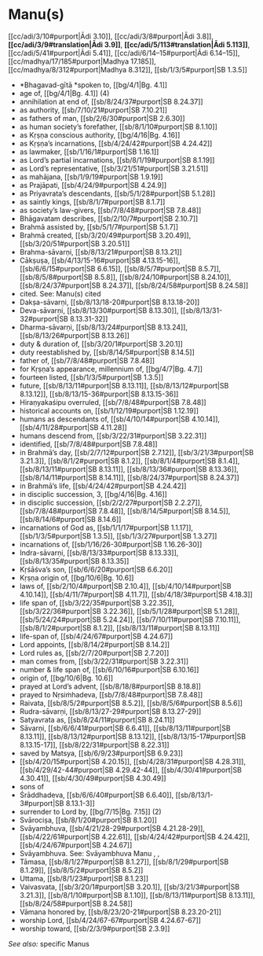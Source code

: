 # Manu(s)

[[cc/adi/3/10#purport|Ādi 3.10]], [[cc/adi/3/8#purport|Ādi 3.8]], **[[cc/adi/3/9#translation|Ādi 3.9]]**, **[[cc/adi/5/113#translation|Ādi 5.113]]**, [[cc/adi/5/41#purport|Ādi 5.41]], [[cc/adi/6/14–15#purport|Ādi 6.14–15]], [[cc/madhya/17/185#purport|Madhya 17.185]], [[cc/madhya/8/312#purport|Madhya 8.312]], [[sb/1/3/5#purport|SB 1.3.5]]

* *Bhagavad-gītā *spoken to, [[bg/4/1|Bg. 4.1]]
* age of, [[bg/4/1|Bg. 4.1]] (4)
* annihilation at end of, [[sb/8/24/37#purport|SB 8.24.37]]
* as authority, [[sb/7/10/21#purport|SB 7.10.21]]
* as fathers of man, [[sb/2/6/30#purport|SB 2.6.30]]
* as human society’s forefather, [[sb/8/1/10#purport|SB 8.1.10]]
* as Kṛṣṇa conscious authority, [[bg/4/16|Bg. 4.16]]
* as Kṛṣṇa’s incarnations, [[sb/4/24/42#purport|SB 4.24.42]]
* as lawmaker, [[sb/1/16/1#purport|SB 1.16.1]]
* as Lord’s partial incarnations, [[sb/8/1/19#purport|SB 8.1.19]]
* as Lord’s representative, [[sb/3/21/51#purport|SB 3.21.51]]
* as mahājana, [[sb/1/9/19#purport|SB 1.9.19]]
* as Prajāpati, [[sb/4/24/9#purport|SB 4.24.9]]
* as Priyavrata’s descendants, [[sb/5/1/28#purport|SB 5.1.28]]
* as saintly kings, [[sb/8/1/7#purport|SB 8.1.7]]
* as society’s law-givers, [[sb/7/8/48#purport|SB 7.8.48]]
* Bhāgavatam describes, [[sb/2/10/7#purport|SB 2.10.7]]
* Brahmā assisted by, [[sb/5/1/7#purport|SB 5.1.7]]
* Brahmā created, [[sb/3/20/49#purport|SB 3.20.49]], [[sb/3/20/51#purport|SB 3.20.51]]
* Brahma-sāvarṇi, [[sb/8/13/21#purport|SB 8.13.21]]
* Cākṣuṣa, [[sb/4/13/15-16#purport|SB 4.13.15-16]], [[sb/6/6/15#purport|SB 6.6.15]], [[sb/8/5/7#purport|SB 8.5.7]], [[sb/8/5/8#purport|SB 8.5.8]], [[sb/8/24/10#purport|SB 8.24.10]], [[sb/8/24/37#purport|SB 8.24.37]], [[sb/8/24/58#purport|SB 8.24.58]]
* cited. See: Manu(s) cited 
* Dakṣa-sāvarṇi, [[sb/8/13/18-20#purport|SB 8.13.18-20]]
* Deva-sāvarṇi, [[sb/8/13/30#purport|SB 8.13.30]], [[sb/8/13/31-32#purport|SB 8.13.31-32]]
* Dharma-sāvarṇi, [[sb/8/13/24#purport|SB 8.13.24]], [[sb/8/13/26#purport|SB 8.13.26]]
* duty & duration of, [[sb/3/20/1#purport|SB 3.20.1]]
* duty reestablished by, [[sb/8/14/5#purport|SB 8.14.5]]
* father of, [[sb/7/8/48#purport|SB 7.8.48]]
* for Kṛṣṇa’s appearance, millennium of, [[bg/4/7|Bg. 4.7]]
* fourteen listed, [[sb/1/3/5#purport|SB 1.3.5]]
* future, [[sb/8/13/11#purport|SB 8.13.11]], [[sb/8/13/12#purport|SB 8.13.12]], [[sb/8/13/15-36#purport|SB 8.13.15-36]]
* Hiraṇyakaśipu overruled, [[sb/7/8/48#purport|SB 7.8.48]]
* historical accounts on, [[sb/1/12/19#purport|SB 1.12.19]]
* humans as descendants of, [[sb/4/10/14#purport|SB 4.10.14]], [[sb/4/11/28#purport|SB 4.11.28]]
* humans descend from, [[sb/3/22/31#purport|SB 3.22.31]]
* identified, [[sb/7/8/48#purport|SB 7.8.48]]
* in Brahmā’s day, [[sb/2/7/12#purport|SB 2.7.12]], [[sb/3/21/3#purport|SB 3.21.3]], [[sb/8/1/2#purport|SB 8.1.2]], [[sb/8/1/4#purport|SB 8.1.4]], [[sb/8/13/11#purport|SB 8.13.11]], [[sb/8/13/36#purport|SB 8.13.36]], [[sb/8/14/11#purport|SB 8.14.11]], [[sb/8/24/37#purport|SB 8.24.37]]
* in Brahmā’s life, [[sb/4/24/42#purport|SB 4.24.42]]
* in disciplic succession, 3, [[bg/4/16|Bg. 4.16]]
* in disciplic succession, [[sb/2/2/27#purport|SB 2.2.27]], [[sb/7/8/48#purport|SB 7.8.48]], [[sb/8/14/5#purport|SB 8.14.5]], [[sb/8/14/6#purport|SB 8.14.6]]
* incarnations of God as, [[sb/1/1/17#purport|SB 1.1.17]], [[sb/1/3/5#purport|SB 1.3.5]], [[sb/1/3/27#purport|SB 1.3.27]]
* incarnations of, [[sb/1/16/26-30#purport|SB 1.16.26-30]]
* Indra-sāvarṇi, [[sb/8/13/33#purport|SB 8.13.33]], [[sb/8/13/35#purport|SB 8.13.35]]
* Kṛśāśva’s son, [[sb/6/6/20#purport|SB 6.6.20]]
* Kṛṣṇa origin of, [[bg/10/6|Bg. 10.6]]
* laws of, [[sb/2/10/4#purport|SB 2.10.4]], [[sb/4/10/14#purport|SB 4.10.14]], [[sb/4/11/7#purport|SB 4.11.7]], [[sb/4/18/3#purport|SB 4.18.3]]
* life span of, [[sb/3/22/35#purport|SB 3.22.35]], [[sb/3/22/36#purport|SB 3.22.36]], [[sb/5/1/28#purport|SB 5.1.28]], [[sb/5/24/24#purport|SB 5.24.24]], [[sb/7/10/11#purport|SB 7.10.11]], [[sb/8/1/2#purport|SB 8.1.2]], [[sb/8/13/11#purport|SB 8.13.11]]
* life-span of, [[sb/4/24/67#purport|SB 4.24.67]]
* Lord appoints, [[sb/8/14/2#purport|SB 8.14.2]]
* Lord rules as, [[sb/2/7/20#purport|SB 2.7.20]]
* man comes from, [[sb/3/22/31#purport|SB 3.22.31]]
* number & life span of, [[sb/6/10/16#purport|SB 6.10.16]]
* origin of, [[bg/10/6|Bg. 10.6]]
* prayed at Lord’s advent, [[sb/8/18/8#purport|SB 8.18.8]]
* prayed to Nṛsiṁhadeva, [[sb/7/8/48#purport|SB 7.8.48]]
* Raivata, [[sb/8/5/2#purport|SB 8.5.2]], [[sb/8/5/6#purport|SB 8.5.6]]
* Rudra-sāvarṇi, [[sb/8/13/27-29#purport|SB 8.13.27-29]]
* Satyavrata as, [[sb/8/24/11#purport|SB 8.24.11]]
* Sāvarṇi, [[sb/6/6/41#purport|SB 6.6.41]], [[sb/8/13/11#purport|SB 8.13.11]], [[sb/8/13/12#purport|SB 8.13.12]], [[sb/8/13/15-17#purport|SB 8.13.15-17]], [[sb/8/22/31#purport|SB 8.22.31]]
* saved by Matsya, [[sb/6/9/23#purport|SB 6.9.23]]
*  [[sb/4/20/15#purport|SB 4.20.15]], [[sb/4/28/31#purport|SB 4.28.31]], [[sb/4/29/42-44#purport|SB 4.29.42-44]], [[sb/4/30/41#purport|SB 4.30.41]], [[sb/4/30/49#purport|SB 4.30.49]]
* sons of 
* Śrāddhadeva, [[sb/6/6/40#purport|SB 6.6.40]], [[sb/8/13/1-3#purport|SB 8.13.1-3]]
* surrender to Lord by, [[bg/7/15|Bg. 7.15]] (2)
* Svārociṣa, [[sb/8/1/20#purport|SB 8.1.20]]
* Svāyambhuva, [[sb/4/21/28-29#purport|SB 4.21.28-29]], [[sb/4/22/61#purport|SB 4.22.61]], [[sb/4/24/42#purport|SB 4.24.42]], [[sb/4/24/67#purport|SB 4.24.67]]
* Svāyambhuva. See: Svāyambhuva Manu , , 
* Tāmasa, [[sb/8/1/27#purport|SB 8.1.27]], [[sb/8/1/29#purport|SB 8.1.29]], [[sb/8/5/2#purport|SB 8.5.2]]
* Uttama, [[sb/8/1/23#purport|SB 8.1.23]]
* Vaivasvata, [[sb/3/20/1#purport|SB 3.20.1]], [[sb/3/21/3#purport|SB 3.21.3]], [[sb/8/1/10#purport|SB 8.1.10]], [[sb/8/13/11#purport|SB 8.13.11]], [[sb/8/24/58#purport|SB 8.24.58]]
* Vāmana honored by, [[sb/8/23/20-21#purport|SB 8.23.20-21]]
* worship Lord, [[sb/4/24/67-67#purport|SB 4.24.67-67]]
* worship toward, [[sb/2/3/9#purport|SB 2.3.9]]

*See also:* specific Manus

